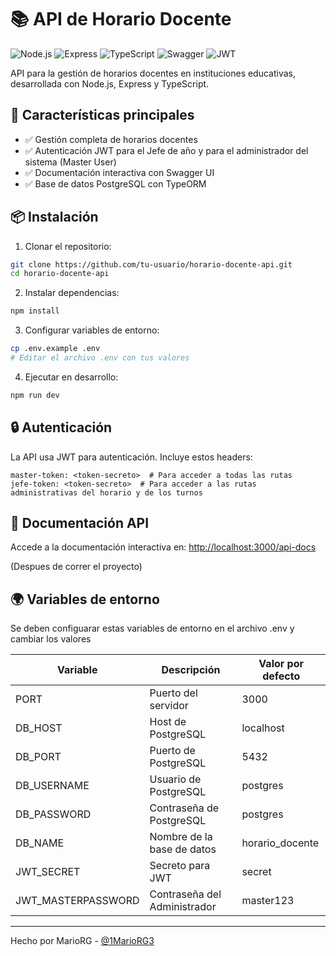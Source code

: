 # 📚 API de Horario Docente

![Node.js](https://img.shields.io/badge/Node.js-14.x%2B-green)
![Express](https://img.shields.io/badge/Express-4.x-blue)
![TypeScript](https://img.shields.io/badge/TypeScript-4.x-%23007ACC)
![Swagger](https://img.shields.io/badge/Swagger-UI-%2385EA2D)
![JWT](https://img.shields.io/badge/JWT-Auth-%23000000)

API para la gestión de horarios docentes en instituciones educativas, desarrollada con Node.js, Express y TypeScript.

## 🌟 Características principales

- ✅ Gestión completa de horarios docentes
- ✅ Autenticación JWT para el Jefe de año y para el administrador del sistema (Master User)
- ✅ Documentación interactiva con Swagger UI
- ✅ Base de datos PostgreSQL con TypeORM

## 📦 Instalación

1. Clonar el repositorio:
```bash
git clone https://github.com/tu-usuario/horario-docente-api.git
cd horario-docente-api
```

2. Instalar dependencias:
```bash
npm install
```

3. Configurar variables de entorno:
```bash
cp .env.example .env
# Editar el archivo .env con tus valores
```

4. Ejecutar en desarrollo:
```bash
npm run dev
```



## 🔒 Autenticación

La API usa JWT para autenticación. Incluye estos headers:

```
master-token: <token-secreto>  # Para acceder a todas las rutas
jefe-token: <token-secreto>  # Para acceder a las rutas administrativas del horario y de los turnos 
```

## 📄 Documentación API

Accede a la documentación interactiva en:
[http://localhost:3000/api-docs](http://localhost:3000/api-docs)

(Despues de correr el proyecto)

## 🌍 Variables de entorno

Se deben configuarar estas variables de entorno en el archivo .env y cambiar los valores

| Variable            | Descripción                     | Valor por defecto |
|---------------------|---------------------------------|-------------------|
| PORT                | Puerto del servidor             | 3000              |
| DB_HOST             | Host de PostgreSQL              | localhost         |
| DB_PORT             | Puerto de PostgreSQL            | 5432              |
| DB_USERNAME         | Usuario de PostgreSQL           | postgres          |
| DB_PASSWORD         | Contraseña de PostgreSQL        | postgres          |
| DB_NAME             | Nombre de la base de datos      | horario_docente   |
| JWT_SECRET          | Secreto para JWT                | secret            |
| JWT_MASTERPASSWORD  | Contraseña del Administrador    | master123         |


---

Hecho por MarioRG - [@1MarioRG3](https://github.com/1MarioRG3)
